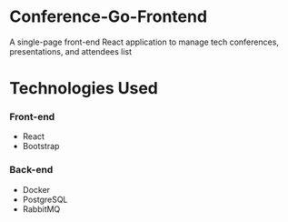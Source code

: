 # Conference-Go-Frontend
A single-page front-end React application to manage tech conferences, presentations, and attendees list


# Technologies Used
### Front-end
- React
- Bootstrap

### Back-end
- Docker
- PostgreSQL
- RabbitMQ
